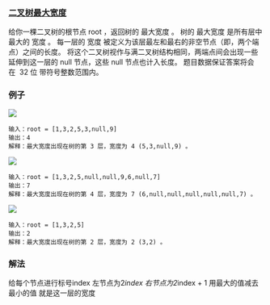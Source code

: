 ### [二叉树最大宽度](https://leetcode.cn/problems/maximum-width-of-binary-tree/)
给你一棵二叉树的根节点 root ，返回树的 最大宽度 。
树的 最大宽度 是所有层中最大的 宽度 。
每一层的 宽度 被定义为该层最左和最右的非空节点（即，两个端点）之间的长度。
将这个二叉树视作与满二叉树结构相同，两端点间会出现一些延伸到这一层的 null 节点，这些 null 节点也计入长度。
题目数据保证答案将会在  32 位 带符号整数范围内。
### 例子
![](https://assets.leetcode.com/uploads/2021/05/03/width1-tree.jpg)
```text
输入：root = [1,3,2,5,3,null,9]
输出：4
解释：最大宽度出现在树的第 3 层，宽度为 4 (5,3,null,9) 。
```
![](https://assets.leetcode.com/uploads/2022/03/14/maximum-width-of-binary-tree-v3.jpg)
```text
输入：root = [1,3,2,5,null,null,9,6,null,7]
输出：7
解释：最大宽度出现在树的第 4 层，宽度为 7 (6,null,null,null,null,null,7) 。
```
![](https://assets.leetcode.com/uploads/2021/05/03/width3-tree.jpg)
```text
输入：root = [1,3,2,5]
输出：2
解释：最大宽度出现在树的第 2 层，宽度为 2 (3,2) 。
```
### 解法
给每个节点进行标号index
左节点为2*index 右节点为2*index + 1
用最大的值减去最小的值 就是这一层的宽度
